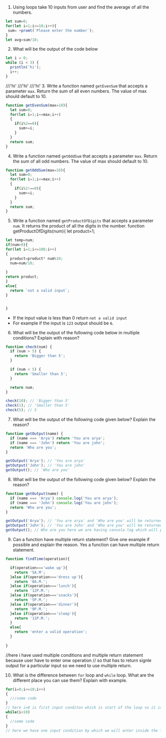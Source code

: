 1. Using loops take 10 inputs from user and find the average of all the numbers.
```js
let sum=0;
for(let i=1;i<=10;i++){
 sum= +promt(`Please enter the number`);
}
let avg=sum/10;
```
2. What will be the output of the code below

```js
let i = 0;
while (i < 3) {
  println('hi');
  i++;
}
```
///'hi'
///'hi'
///'hi'
3. Write a function named `getEvenSum` that accepts a parameter `max`. Return the sum of all even numbers. The value of max should default to 10.
```js
function getEvenSum(max=10){
  let sum=0;
  for(let i=1;i<=max;i++)
  {
    if(i%2==0){
      sum+=i;
    }
  }
  return sum;
}
```
4. Write a function named `getOddSum` that accepts a parameter `max`. Return the sum of all odd numbers. The value of max should default to 10.
```js
function getOddSum(max=10){
  let sum=0;
  for(let i=1;i<=max;i++)
  {
    if(i%2!==0){
      sum+=i;
    }
  }
  return sum;
}
```
5. Write a function named `getProductOfDigits` that accepts a parameter `num`. It returns the product of all the digits in the number.
function getProductOfDigits(num){
  let product=1;
  ```js
  let temp=num;
  if(num>0){
  for(let i=1;i<=100;i++)
  { 
    product=product* num%10;
    num=num/10;
    
  }
  return product;
  }
  else{
    return `not a valid input`;
  }


}
```
- If the input value is less than 0 return `not a valid input`
- For example if the input is `123` output should be `6`.

6. What will be the output of the following code below in multiple conditions? Explain with reason?

```js
function check(num) {
  if (num > 5) {
    return 'Bigger than 5';
  }

  if (num < 5) {
    return 'Smaller than 5';
  }

  return num;
}

check(10); // 'Bigger than 5'
check(1); // 'Smaller than 5'
check(5); // 5

```

7. What will be the output of the following code given below? Explain the reason?

```js
function getOutput(name) {
  if (name === 'Arya') return 'You are arya';
  if (name === 'John') return 'You are john';
  return 'Who are you';
}

getOutput('Arya'); // 'You are arya'
getOutput('John'); // 'You are john'
getOutput(); // 'Who are you'

```

8. What will be the output of the following code given below? Explain the reason?

```js
function getOutput(name) {
  if (name === 'Arya') console.log('You are arya');
  if (name === 'John') console.log('You are john');
  return 'Who are you';
}

getOutput('Arya'); // 'You are arya' and 'Who are you' will be returned
getOutput('John'); // 'You are John' and 'Who are you' will be returned
getOutput(); // Who are you here we are having console.log which will print the message in screen and also having one return so it give output 'who are you'.
```

9. Can a function have multiple return statement? Give one example if possible and explain the reason.
Yes a function can have multiple return statement.
```js
function findTime(operation){

  if(operation==='wake up'){
    return '5A.M';
  }else if(operation==='dress up'){
    return '8A.M.';
  }else if(operation==='lunch'){
    return '12P.M.';
  }else if(operation==='snacks'){
    return '5P.M.';
  }else if(operation==='dinner'){
    return '9P.M.';
  }else if(operation==='sleep'){
    return '11P.M.';
  }
  else{
    return 'enter a valid operation';
  }
  
}
```
//here i have used multiple conditions and multiple return statement because user have to enter onw operation 
// so that has to return signle output for a particular input so we need to use multiple return.

10. What is the difference between `for` loop and `while` loop. What are the different place you can use them? Explain with example.
```js
for(i=0;i<=10;i++)
{
  ///some code
}
// here i=0 is first input conditon which is start of the loop so it is initilization of that,after that we have breaking condtions where we have to stop if this is true then loop will keep executing,third we have increment by this we are incresing the value of i so our loop is looping for next itiration.
while(i<10)
{
  //some code
}
// here we have one input condition by which we will enter inside the loop so untill or unless this is true this loop will keep executing for that we must have one breaking condtion at end of the loop.